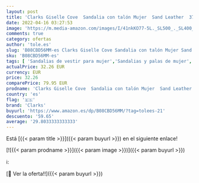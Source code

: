 ```yaml
---
layout: post
title: 'Clarks Giselle Cove  Sandalia con talón Mujer  Sand Leather  37.5 EU'
date: 2022-04-16 03:27:53
image: 'https://m.media-amazon.com/images/I/41nkKO77-5L._SL500_._SL400_.jpg'
comments: true
category: ofertas
author: 'tole.es'
slug: 'B08CBD56MM-es Clarks Giselle Cove Sandalia con talón Mujer Sand Leather...'
sku: 'B08CBD56MM-es'
tags: [ 'Sandalias de vestir para mujer','Sandalias y palas de mujer','Zapatos','Zapatos para mujer','Zapatos y complementos','clarks','sandalia','🇪🇸', ]
actualPrice: 32.26 EUR
currency: EUR
price: 32.26
comparePrice: 79.95 EUR
prodname: 'Clarks Giselle Cove  Sandalia con talón Mujer  Sand Leather  37.5 EU'
country: 'es'
flag: '🇪🇸'
brand: 'Clarks'
buyurl: 'https://www.amazon.es/dp/B08CBD56MM/?tag=tolees-21'
descuento: '59.65'
average: '29.8033333333333'
---
```


Está [{{< param title >}}]({{< param buyurl >}}) en el siguiente enlace!

[![{{< param prodname >}}]({{< param image >}})]({{< param buyurl >}})

ℹ️:


[🛒 Ver la oferta!!]({{< param buyurl >}})
